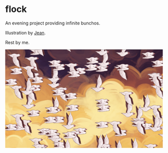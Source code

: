 # flock

An evening project providing infinite bunchos.

Illustration by [Jean](https://www.jeanyoung.me/).

Rest by me.

![flock](img/background.jpg)
